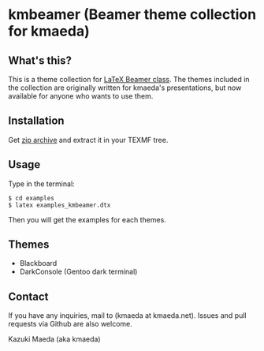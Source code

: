 kmbeamer (Beamer theme collection for kmaeda)
=============================================

What's this?
------------

This is a theme collection for [LaTeX Beamer class](https://bitbucket.org/rivanvx/beamer/wiki/Home).
The themes included in the collection are originally written for kmaeda's presentations, but now available for anyone who wants to use them.

Installation
------------

Get [zip archive](https://github.com/kmaed/kmbeamer/archive/master.zip) and extract it in your TEXMF tree.

Usage
-----

Type in the terminal:
```
$ cd examples
$ latex examples_kmbeamer.dtx
```
Then you will get the examples for each themes.

Themes
---------

 * Blackboard
 * DarkConsole (Gentoo dark terminal)

Contact
-------

If you have any inquiries, mail to (kmaeda at kmaeda.net).
Issues and pull requests via Github are also welcome.

Kazuki Maeda (aka kmaeda)